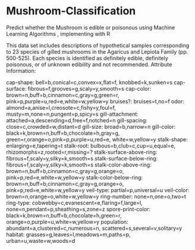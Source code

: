 # Mushroom-Classification
Predict whether the Mushroom is edible or poisonous using Machine Learning Algorithms , implementing with R

This data set includes descriptions of hypothetical samples corresponding to 23 species of gilled mushrooms in the Agaricus and Lepiota Family (pp. 500-525). Each species is identified as definitely edible, definitely poisonous, or of unknown edibility and not recommended. Attribute Information:

cap-shape: bell=b,conical=c,convex=x,flat=f, knobbed=k,sunken=s
cap-surface: fibrous=f,grooves=g,scaly=y,smooth=s
cap-color: brown=n,buff=b,cinnamon=c,gray=g,green=r, pink=p,purple=u,red=e,white=w,yellow=y
bruises?: bruises=t,no=f
odor: almond=a,anise=l,creosote=c,fishy=y,foul=f, musty=m,none=n,pungent=p,spicy=s
gill-attachment: attached=a,descending=d,free=f,notched=n
gill-spacing: close=c,crowded=w,distant=d
gill-size: broad=b,narrow=n
gill-color: black=k,brown=n,buff=b,chocolate=h,gray=g, green=r,orange=o,pink=p,purple=u,red=e, white=w,yellow=y
stalk-shape: enlarging=e,tapering=t
stalk-root: bulbous=b,club=c,cup=u,equal=e, rhizomorphs=z,rooted=r,missing=?
stalk-surface-above-ring: fibrous=f,scaly=y,silky=k,smooth=s
stalk-surface-below-ring: fibrous=f,scaly=y,silky=k,smooth=s
stalk-color-above-ring: brown=n,buff=b,cinnamon=c,gray=g,orange=o, pink=p,red=e,white=w,yellow=y
stalk-color-below-ring: brown=n,buff=b,cinnamon=c,gray=g,orange=o, pink=p,red=e,white=w,yellow=y
veil-type: partial=p,universal=u
veil-color: brown=n,orange=o,white=w,yellow=y
ring-number: none=n,one=o,two=t
ring-type: cobwebby=c,evanescent=e,flaring=f,large=l, none=n,pendant=p,sheathing=s,zone=z
spore-print-color: black=k,brown=n,buff=b,chocolate=h,green=r, orange=o,purple=u,white=w,yellow=y
population: abundant=a,clustered=c,numerous=n, scattered=s,several=v,solitary=y
habitat: grasses=g,leaves=l,meadows=m,paths=p, urban=u,waste=w,woods=d
